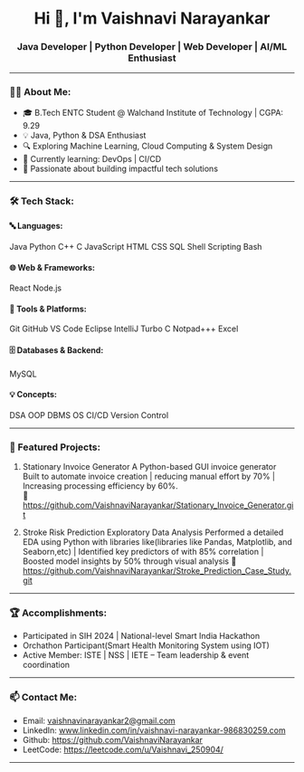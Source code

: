 <h1 align="center">Hi 👋, I'm Vaishnavi Narayankar</h1>
<h3 align="center">Java Developer | Python Developer | Web Developer | AI/ML Enthusiast </h3>

---

### 👩‍💻 About Me:
- 🎓 B.Tech ENTC Student @ Walchand Institute of Technology | CGPA: 9.29 
- 💡 Java, Python & DSA Enthusiast   
- 🔍 Exploring Machine Learning, Cloud Computing & System Design     
- 🌱 Currently learning: DevOps | CI/CD  
- 🚀 Passionate about building impactful tech solutions

---

### 🛠 Tech Stack:

#### 🔤 Languages:
Java Python C++ C JavaScript HTML CSS SQL Shell Scripting Bash 

#### 🌐 Web & Frameworks:
React Node.js 

#### 🧰 Tools & Platforms:
Git GitHub VS Code Eclipse IntelliJ Turbo C Notpad+++ Excel

#### 🗄 Databases & Backend:
MySQL

#### 💡 Concepts:
DSA OOP DBMS OS CI/CD Version Control

---

### 🚀 Featured Projects:

1. Stationary Invoice Generator
   A Python-based GUI invoice generator Built to automate invoice creation |
   reducing manual effort by 70% | Increasing processing efficiency by 60%.  
   🔗 https://github.com/VaishnaviNarayankar/Stationary_Invoice_Generator.git

2. Stroke Risk Prediction Exploratory Data Analysis
   Performed a detailed EDA using Python with libraries like(libraries like Pandas, Matplotlib, and Seaborn,etc) |
   Identified key predictors of with 85% correlation | Boosted model insights by 50% through visual analysis
   🔗 https://github.com/VaishnaviNarayankar/Stroke_Prediction_Case_Study.git

---

### 🏆 Accomplishments:

- Participated in SIH 2024 | National-level Smart India Hackathon   
- Orchathon Participant(Smart Health Monitoring System using IOT)
- Active Member: ISTE | NSS | IETE – Team leadership & event coordination

---

### 📫 Contact Me:

-  Email: vaishnavinarayankar2@gmail.com  
-  LinkedIn: www.linkedin.com/in/vaishnavi-narayankar-986830259.com
-  Github: https://github.com/VaishnaviNarayankar
-  LeetCode: https://leetcode.com/u/Vaishnavi_250904/

---


